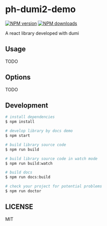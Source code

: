 # ph-dumi2-demo

[![NPM version](https://img.shields.io/npm/v/ph-dumi2-demo.svg?style=flat)](https://npmjs.org/package/ph-dumi2-demo)
[![NPM downloads](http://img.shields.io/npm/dm/ph-dumi2-demo.svg?style=flat)](https://npmjs.org/package/ph-dumi2-demo)

A react library developed with dumi

## Usage

TODO

## Options

TODO

## Development

```bash
# install dependencies
$ npm install

# develop library by docs demo
$ npm start

# build library source code
$ npm run build

# build library source code in watch mode
$ npm run build:watch

# build docs
$ npm run docs:build

# check your project for potential problems
$ npm run doctor
```

## LICENSE

MIT
